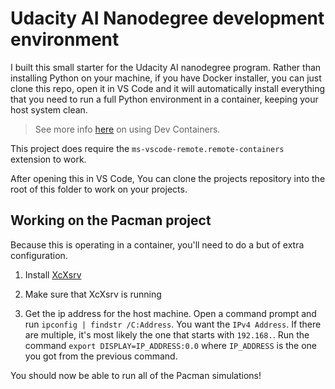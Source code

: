# Udacity AI Nanodegree development environment

I built this small starter for the Udacity AI nanodegree program. Rather than installing Python on your machine, if you have Docker installer, you can just clone this repo, open it in VS Code and it will automatically install everything that you need to run a full Python environment in a container, keeping your host system clean.

> See more info [here](https://code.visualstudio.com/docs/remote/containers#_quick-start-try-a-dev-container) on using Dev Containers.

This project does require the `ms-vscode-remote.remote-containers` extension to work.

After opening this in VS Code, You can clone the projects repository into the root of this folder to work on your projects.

## Working on the Pacman project

Because this is operating in a container, you'll need to do a but of extra configuration.

1. Install [XcXsrv](https://sourceforge.net/projects/vcxsrv/)

2. Make sure that XcXsrv is running

3. Get the ip address for the host machine. Open a command prompt and run `ipconfig | findstr /C:Address`. You want the `IPv4 Address`. If there are multiple, it's most likely the one that starts with `192.168.`. Run the command `export DISPLAY=IP_ADDRESS:0.0` where `IP_ADDRESS` is the one you got from the previous command.

You should now be able to run all of the Pacman simulations!
